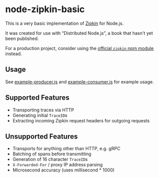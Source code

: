 # node-zipkin-basic

This is a very basic implementation of [Zipkin](https://zipkin.io/) for Node.js.

It was created for use with “Distributed Node.js”, a book that hasn't yet been published.

For a production project, consider using the [official `zipkin` npm module](https://github.com/openzipkin/zipkin-js) instead.

## Usage

See [example-producer.js](./example-producer.js) and [example-consumer.js](./example-consumer.js) for example usage.

## Supported Features

- Transporting traces via HTTP
- Generating initial `TraceID`s
- Extracting incoming Zipkin request headers for outgoing requests

## Unsupported Features

- Transports for anything other than HTTP, e.g. gRPC
- Batching of spans before transmitting
- Generation of 16 character `TraceID`s
- `X-Forwarded-For` / proxy IP address parsing
- Microsecond accuracy (uses millisecond * 1000)

